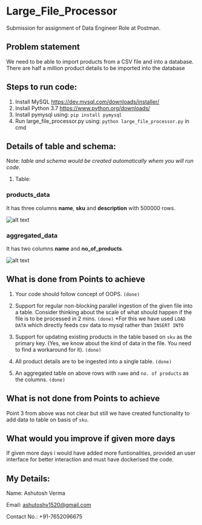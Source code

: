 # Large_File_Processor
Submission for assignment of Data Engineer Role at Postman.

## Problem statement
We need to be able to import products from a CSV file and into a database. There are half a million product details to be imported into the database


## Steps to run code:
1. Install MySQL 
https://dev.mysql.com/downloads/installer/
2. Install Python 3.7
https://www.python.org/downloads/
3. Install pymysql using: ```pip install pymysql``` 
4. Run large_file_processor.py using:
```python large_file_processor.py``` in cmd

## Details of table and schema:
Note: *table and schema would be created automatically whem you will run code*.
1. Table:

### products_data
It has three columns **name**, **sku** and **description** with 500000 rows.
 
![alt text](product_data_table.png "Logo Title Text 1")

### aggregated_data
It has two columns **name** and **no_of_products**.

![alt text](aggregated_data_table.png "Logo Title Text 1")

## What is done from Points to achieve

1. Your code should follow concept of OOPS. `(done)`

2. Support for regular non-blocking parallel ingestion of the given file into a table. Consider thinking about the scale of what should happen if the file is to be processed in 2 mins. `(done)`
*For this we have used ```LOAD DATA``` which directly feeds csv data to mysql rather than ```INSERT INTO```

3. Support for updating existing products in the table based on `sku` as the primary key. (Yes, we know about the kind of data in the file. You need to find a workaround for it). `(done)`

4. All product details are to be ingested into a single table. `(done)`

5. An aggregated table on above rows with `name` and `no. of products` as the columns. `(done)`

## What is not done from Points to achieve

Point 3 from above was not clear but still we have created functionality to add data to table on basis of `sku`.

## What would you improve if given more days

If given more days i would have added more funtionalities, provided an user interface for better interaction and must have dockerised the code.

## My Details:
Name: Ashutosh Verma

Email: ashutoshv1520@gmail.com

Contact No.: +91-7652096675